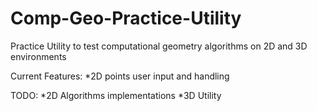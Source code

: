 # Comp-Geo-Practice-Utility
Practice Utility to test computational geometry algorithms on 2D and 3D environments

Current Features:
*2D points user input and handling

TODO:
*2D Algorithms implementations
*3D Utility
